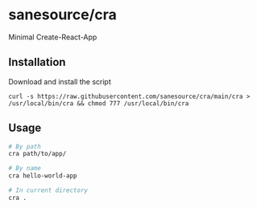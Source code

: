 # sanesource/cra

Minimal Create-React-App

## Installation

Download and install the script

```
curl -s https://raw.githubusercontent.com/sanesource/cra/main/cra > /usr/local/bin/cra && chmod 777 /usr/local/bin/cra 
```

## Usage

```sh
# By path
cra path/to/app/

# By name
cra hello-world-app

# In current directory
cra .
```
